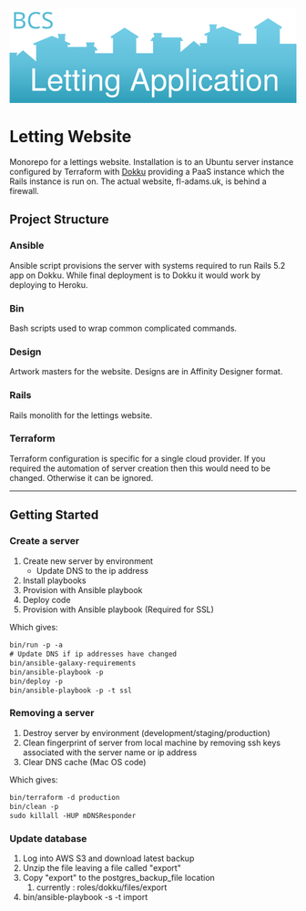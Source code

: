![Bcs.io](docs/images/application.svg)

# Letting Website

Monorepo for a lettings website. Installation is to an Ubuntu server instance configured by Terraform with [Dokku](2) providing a PaaS instance which the Rails instance is run on. The actual website, fl-adams.uk, is behind a firewall.

## Project Structure

### Ansible

Ansible script provisions the server with systems required to run Rails 5.2 app on Dokku. While final deployment is to Dokku it would work by deploying to Heroku.

### Bin

Bash scripts used to wrap common complicated commands.


### Design

Artwork masters for the website. Designs are in Affinity Designer format.

### Rails

Rails monolith for the lettings website.


### Terraform

Terraform configuration is specific for a single cloud provider. If you required the automation of server creation then this would need to be changed. Otherwise it can be ignored.

---
## Getting Started

### Create a server
1. Create new server by environment
   - Update DNS to the ip address
3. Install playbooks
4. Provision with Ansible playbook
5. Deploy code
6. Provision with Ansible playbook (Required for SSL)

Which gives:
```
bin/run -p -a 
# Update DNS if ip addresses have changed
bin/ansible-galaxy-requirements
bin/ansible-playbook -p
bin/deploy -p
bin/ansible-playbook -p -t ssl
```

### Removing a server
  1. Destroy server by environment (development/staging/production)
  2. Clean fingerprint of server from local machine by removing ssh keys associated with the server name or ip address
  3. Clear DNS cache (Mac OS code)


Which gives:
```
bin/terraform -d production
bin/clean -p
sudo killall -HUP mDNSResponder
```

[1]: https://bcs.io
[2]: https://github.com/dokku/dokku


### Update database
1. Log into AWS S3 and download latest backup
2. Unzip the file leaving a file called "export"
3. Copy "export" to the postgres_backup_file location
   1. currently : roles/dokku/files/export
4. bin/ansible-playbook -s -t import
